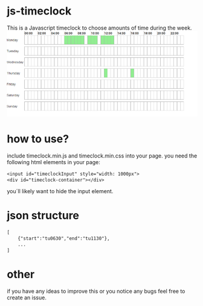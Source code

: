 # js-timeclock
This is a Javascript timeclock to choose amounts of time during the week.
![Example Image](https://raw.githubusercontent.com/jo2/js-timeclock/readme/resources/timeclock.PNG)
# how to use?
include timeclock.min.js and timeclock.min.css into your page.
you need the following html elements in your page:
```
<input id="timeclockInput" style="width: 1000px">
<div id="timeclock-container"></div>
```
you´ll likely want to hide the input element.
# json structure
```
[
    {"start":"tu0630","end":"tu1130"},
    ...
]
```
# other
if you have any ideas to improve this or you notice any bugs feel free to create an issue.